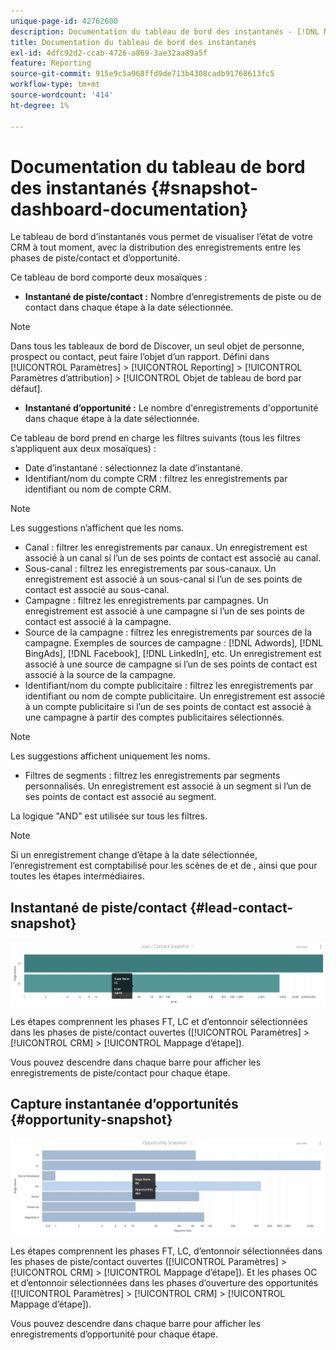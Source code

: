 ```yaml
---
unique-page-id: 42762600
description: Documentation du tableau de bord des instantanés - [!DNL Marketo Measure]
title: Documentation du tableau de bord des instantanés
exl-id: 4dfc92d2-ccab-4726-a869-3ae32aa89a5f
feature: Reporting
source-git-commit: 915e9c5a968ffd9de713b4308cadb91768613fc5
workflow-type: tm+mt
source-wordcount: '414'
ht-degree: 1%

---
```


# Documentation du tableau de bord des instantanés {#snapshot-dashboard-documentation}

Le tableau de bord d’instantanés vous permet de visualiser l’état de votre CRM à tout moment, avec la distribution des enregistrements entre les phases de piste/contact et d’opportunité.

Ce tableau de bord comporte deux mosaïques :

* **Instantané de piste/contact :** Nombre d’enregistrements de piste ou de contact dans chaque étape à la date sélectionnée.

>[!NOTE]
>
>Dans tous les tableaux de bord de Discover, un seul objet de personne, prospect ou contact, peut faire l’objet d’un rapport. Défini dans [!UICONTROL Paramètres] > [!UICONTROL Reporting] > [!UICONTROL Paramètres d’attribution] > [!UICONTROL Objet de tableau de bord par défaut].

* **Instantané d’opportunité :** Le nombre d&#39;enregistrements d&#39;opportunité dans chaque étape à la date sélectionnée.

Ce tableau de bord prend en charge les filtres suivants (tous les filtres s’appliquent aux deux mosaïques) :

* Date d’instantané : sélectionnez la date d’instantané.
* Identifiant/nom du compte CRM : filtrez les enregistrements par identifiant ou nom de compte CRM.

>[!NOTE]
>
>Les suggestions n’affichent que les noms.

* Canal : filtrer les enregistrements par canaux. Un enregistrement est associé à un canal si l’un de ses points de contact est associé au canal.
* Sous-canal : filtrez les enregistrements par sous-canaux. Un enregistrement est associé à un sous-canal si l’un de ses points de contact est associé au sous-canal.
* Campagne : filtrez les enregistrements par campagnes. Un enregistrement est associé à une campagne si l’un de ses points de contact est associé à la campagne.
* Source de la campagne : filtrez les enregistrements par sources de la campagne. Exemples de sources de campagne : [!DNL Adwords], [!DNL BingAds], [!DNL Facebook], [!DNL LinkedIn], etc. Un enregistrement est associé à une source de campagne si l’un de ses points de contact est associé à la source de la campagne.
* Identifiant/nom du compte publicitaire : filtrez les enregistrements par identifiant ou nom de compte publicitaire. Un enregistrement est associé à un compte publicitaire si l’un de ses points de contact est associé à une campagne à partir des comptes publicitaires sélectionnés.

>[!NOTE]
>
>Les suggestions affichent uniquement les noms.

* Filtres de segments : filtrez les enregistrements par segments personnalisés. Un enregistrement est associé à un segment si l’un de ses points de contact est associé au segment.

La logique &quot;AND&quot; est utilisée sur tous les filtres.

>[!NOTE]
>
>Si un enregistrement change d’étape à la date sélectionnée, l’enregistrement est comptabilisé pour les scènes de et de , ainsi que pour toutes les étapes intermédiaires.

## Instantané de piste/contact {#lead-contact-snapshot}

![](assets/one.png)

Les étapes comprennent les phases FT, LC et d’entonnoir sélectionnées dans les phases de piste/contact ouvertes ([!UICONTROL Paramètres] > [!UICONTROL CRM] > [!UICONTROL Mappage d’étape]).

Vous pouvez descendre dans chaque barre pour afficher les enregistrements de piste/contact pour chaque étape.

## Capture instantanée d’opportunités {#opportunity-snapshot}

![](assets/two.png)

Les étapes comprennent les phases FT, LC, d’entonnoir sélectionnées dans les phases de piste/contact ouvertes ([!UICONTROL Paramètres] > [!UICONTROL CRM] > [!UICONTROL Mappage d’étape]). Et les phases OC et d’entonnoir sélectionnées dans les phases d’ouverture des opportunités ([!UICONTROL Paramètres] > [!UICONTROL CRM] > [!UICONTROL Mappage d’étape]).

Vous pouvez descendre dans chaque barre pour afficher les enregistrements d’opportunité pour chaque étape.
